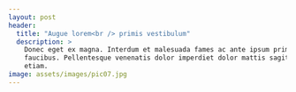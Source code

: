 ```yaml
---
layout: post
header:
  title: "Augue lorem<br /> primis vestibulum"
  description: >
    Donec eget ex magna. Interdum et malesuada fames ac ante ipsum primis in
    faucibus. Pellentesque venenatis dolor imperdiet dolor mattis sagittis magna
    etiam.
image: assets/images/pic07.jpg
---
```

